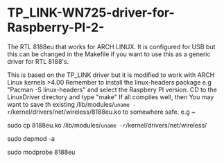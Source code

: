 # TP_LINK-WN725-driver-for-Raspberry-PI-2-
The RTL 8188eu that works for ARCH LINUX. 
It is configured for USB but this can be changed in the Makefile if you want to use this as a generic driver for RTL 8188's.

This is based on the TP_LINK driver but it is modified to work with ARCH Linux kernels >4.00
Remember to install the linux-headers package e.g "Pacman -S linux-headers" and select the Raspbery PI version.
CD to the LinuxDriver directory and type "make"
If all compiles well, then
You may want to save th existing /lib/modules/`uname -r`/kernel/drivers/net/wireless/8188eu.ko to somewhere safe. e.g ~

sudo cp 8188eu.ko /lib/modules/`uname -r`/kernel/drivers/net/wireless/

sudo depmod -a

sudo modprobe 8188eu

